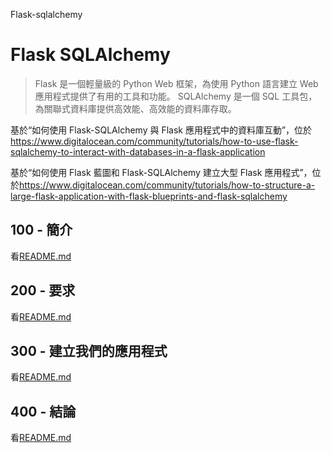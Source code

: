 Flask-sqlalchemy

# Flask SQLAlchemy

> Flask 是一個輕量級的 Python Web 框架，為使用 Python 語言建立 Web 應用程式提供了有用的工具和功能。
> SQLAlchemy 是一個 SQL 工具包，為關聯式資料庫提供高效能、高效能的資料庫存取。

基於“如何使用 Flask-SQLAlchemy 與 Flask 應用程式中的資料庫互動”，位於<https://www.digitalocean.com/community/tutorials/how-to-use-flask-sqlalchemy-to-interact-with-databases-in-a-flask-application>

基於“如何使用 Flask 藍圖和 Flask-SQLAlchemy 建立大型 Flask 應用程式”，位於<https://www.digitalocean.com/community/tutorials/how-to-structure-a-large-flask-application-with-flask-blueprints-and-flask-sqlalchemy>

## 100 - 簡介

看[README.md](./100/README.md)

## 200 - 要求

看[README.md](./200/README.md)

## 300 - 建立我們的應用程式

看[README.md](./300/README.md)

## 400 - 結論

看[README.md](./400/README.md)
